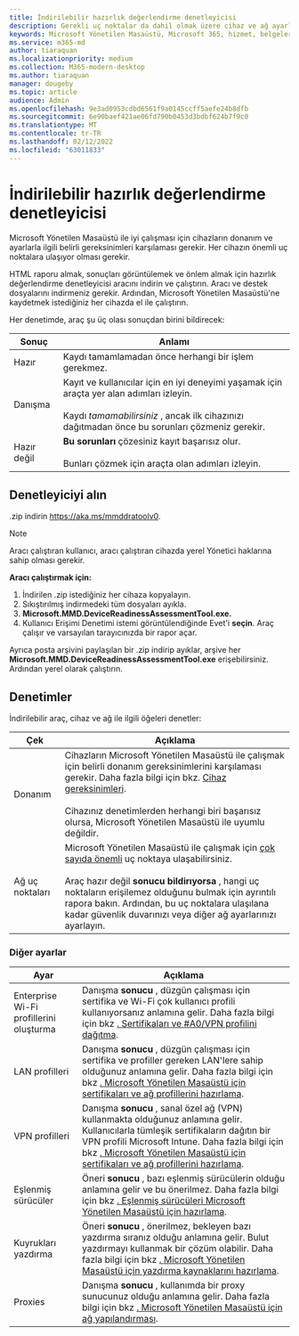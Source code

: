```yaml
---
title: İndirilebilir hazırlık değerlendirme denetleyicisi
description: Gerekli uç noktalar da dahil olmak üzere cihaz ve ağ ayarlarını denetler
keywords: Microsoft Yönetilen Masaüstü, Microsoft 365, hizmet, belgeler
ms.service: m365-md
author: tiaraquan
ms.localizationpriority: medium
ms.collection: M365-modern-desktop
ms.author: tiaraquan
manager: dougeby
ms.topic: article
audience: Admin
ms.openlocfilehash: 9e3ad0953cdbd6561f9a0145ccff5aefe24b8dfb
ms.sourcegitcommit: 6e90baef421ae06fd790b0453d3bdbf624b7f9c0
ms.translationtype: MT
ms.contentlocale: tr-TR
ms.lasthandoff: 02/12/2022
ms.locfileid: "63011833"
---
```

# <a name="downloadable-readiness-assessment-checker"></a>İndirilebilir hazırlık değerlendirme denetleyicisi

Microsoft Yönetilen Masaüstü ile iyi çalışması için cihazların donanım ve ayarlarla ilgili belirli gereksinimleri karşılaması gerekir. Her cihazın önemli uç noktalara ulaşıyor olması gerekir.

HTML raporu almak, sonuçları görüntülemek ve önlem almak için hazırlık değerlendirme denetleyicisi aracını indirin ve çalıştırın. Aracı ve destek dosyalarını indirmeniz gerekir. Ardından, Microsoft Yönetilen Masaüstü'ne kaydetmek istediğiniz her cihazda el ile çalıştırın.

Her denetimde, araç şu üç olası sonuçdan birini bildirecek:

| Sonuç | Anlamı |
| ----- | ----- |
| Hazır | Kaydı tamamlamadan önce herhangi bir işlem gerekmez. |
| Danışma | Kayıt ve kullanıcılar için en iyi deneyimi yaşamak için araçta yer alan adımları izleyin. <br><br> Kaydı *tamamabilirsiniz* , ancak ilk cihazınızı dağıtmadan önce bu sorunları çözmeniz gerekir. |
| Hazır değil | **Bu sorunları** çözesiniz kayıt başarısız olur. <br><br> Bunları çözmek için araçta olan adımları izleyin. |

## <a name="obtain-the-checker"></a>Denetleyiciyi alın

.zip indirin https://aka.ms/mmddratoolv0.

> [!NOTE]
> Aracı çalıştıran kullanıcı, aracı çalıştıran cihazda yerel Yönetici haklarına sahip olması gerekir.

**Aracı çalıştırmak için:**

1. İndirilen .zip istediğiniz her cihaza kopyalayın.
2. Sıkıştırılmış indirmedeki tüm dosyaları ayıkla.
3. **Microsoft.MMD.DeviceReadinessAssessmentTool.exe.**
4. Kullanıcı Erişimi Denetimi istemi görüntülendiğinde Evet'i **seçin**. Araç çalışır ve varsayılan tarayıcınızda bir rapor açar.

Ayrıca posta arşivini paylaşılan bir .zip indirip ayıklar, arşive her **Microsoft.MMD.DeviceReadinessAssessmentTool.exe** erişebilirsiniz. Ardından yerel olarak çalıştırın.

## <a name="checks"></a>Denetimler

İndirilebilir araç, cihaz ve ağ ile ilgili öğeleri denetler:

| Çek | Açıklama |
| ----- | ----- |
| Donanım | Cihazların Microsoft Yönetilen Masaüstü ile çalışmak için belirli donanım gereksinimlerini karşılaması gerekir. Daha fazla bilgi için bkz. [Cihaz gereksinimleri](../service-description/device-list.md). <br><br> Cihazınız denetimlerden herhangi biri başarısız olursa, Microsoft Yönetilen Masaüstü ile uyumlu değildir. |
| Ağ uç noktaları | Microsoft Yönetilen Masaüstü ile çalışmak için [çok sayıda önemli](network.md) uç noktaya ulaşabilirsiniz. <br><br> Araç hazır değil **sonucu bildirıyorsa** , hangi uç noktaların erişilemez olduğunu bulmak için ayrıntılı rapora bakın. Ardından, bu uç noktalara ulaşılana kadar güvenlik duvarınızı veya diğer ağ ayarlarınızı ayarlayın. |

### <a name="other-settings"></a>Diğer ayarlar

| Ayar | Açıklama |
| ----- | ----- |
| Enterprise Wi-Fi profillerini oluşturma | Danışma **sonucu** , düzgün çalışması için sertifika ve Wi-Fi çok kullanıcı profili kullanıyorsanız anlamına gelir. Daha fazla bilgi için bkz [. Sertifikaları ve #A0/VPN profilini dağıtma](certs-wifi-lan.md#deploy-certificates-and-wi-fivpn-profile). |
| LAN profilleri | Danışma **sonucu** , düzgün çalışması için sertifika ve profiller gereken LAN'lere sahip olduğunuz anlamına gelir. Daha fazla bilgi için bkz [. Microsoft Yönetilen Masaüstü için sertifikaları ve ağ profillerini hazırlama](certs-wifi-lan.md). |
| VPN profilleri | Danışma **sonucu** , sanal özel ağ (VPN) kullanmakta olduğunuz anlamına gelir. Kullanıcılarla tümleşik sertifikaların dağıtın bir VPN profili Microsoft Intune. Daha fazla bilgi için bkz [. Microsoft Yönetilen Masaüstü için sertifikaları ve ağ profillerini hazırlama](certs-wifi-lan.md). |
| Eşlenmiş sürücüler | Öneri **sonucu** , bazı eşlenmiş sürücülerin olduğu anlamına gelir ve bu önerilmez. Daha fazla bilgi için bkz [. Eşlenmiş sürücüleri Microsoft Yönetilen Masaüstü için hazırlama](mapped-drives.md). |
| Kuyrukları yazdırma | Öneri **sonucu** , önerilmez, bekleyen bazı yazdırma sıranız olduğu anlamına gelir. Bulut yazdırmayı kullanmak bir çözüm olabilir. Daha fazla bilgi için bkz [. Microsoft Yönetilen Masaüstü için yazdırma kaynaklarını hazırlama](printing.md). |
| Proxies | Danışma **sonucu** , kullanımda bir proxy sunucunuz olduğu anlamına gelir. Daha fazla bilgi için bkz [. Microsoft Yönetilen Masaüstü için ağ yapılandırması](network.md). |

